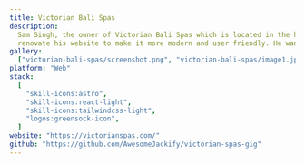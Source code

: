 ```yaml
---
title: Victorian Bali Spas
description:
  Sam Singh, the owner of Victorian Bali Spas which is located in the heart of Ponsonby, wanted to
  renovate his website to make it more modern and user friendly. He wanted to make it easier for his customers to book appointments and find information about the services he offers. To achieve this, I utilised GSAP to create luxurious animations and a clean design to make the website more appealing to his customers.
gallery:
  ["victorian-bali-spas/screenshot.png", "victorian-bali-spas/image1.jpeg"]
platform: "Web"
stack:
  [
    "skill-icons:astro",
    "skill-icons:react-light",
    "skill-icons:tailwindcss-light",
    "logos:greensock-icon",
  ]
website: "https://victorianspas.com/"
github: "https://github.com/AwesomeJackify/victorian-spas-gig"
---
```

